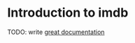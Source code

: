 # Introduction to imdb

TODO: write [great documentation](http://jacobian.org/writing/what-to-write/)
